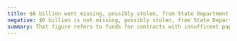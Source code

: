 ```yaml
---
title: $6 billion went missing, possibly stolen, from State Department
negative: $6 billion is not missing, possibly stolen, from State Department
summary: That figure refers to funds for contracts with insufficent paperwork.
---
```

